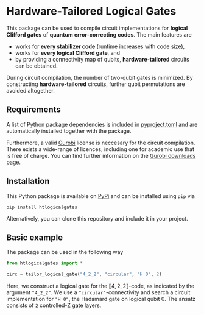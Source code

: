 # Hardware-Tailored Logical Gates

This package can be used to compile circuit implementations for **logical Clifford gates** of **quantum error-correcting codes**. The main features are

- works for **every stabilizer code** (runtime increases with code size),
- works for **every logical Clifford gate**, and
- by providing a connectivity map of qubits, **hardware-tailored** circuits can be obtained.

During circuit compilation, the number of two-qubit gates is minimized. By constructing **hardware-tailored** circuits, further qubit permutations are avoided altogether.  

## Requirements

A list of Python package dependencies is included in [pyproject.toml](pyproject.toml) and are automatically installed together with the package.

Furthermore, a valid [Gurobi](https://www.gurobi.com/) license is neccesary for the circuit compilation. There exists a wide-range of licences, including one for academic use that is free of charge. You can find further information on the [Gurobi downloads page](https://www.gurobi.com/downloads/).

## Installation

This Python package is available on [PyPi]() and can be installed using `pip` via

```
pip install htlogicalgates
```
Alternatively, you can clone this repository and include it in your project.

## Basic example ##

The package can be used in the following way

```py
from htlogicalgates import *

circ = tailor_logical_gate("4_2_2", "circular", "H 0", 2)
```

Here, we construct a logical gate for the $⟦4,2,2⟧$-code, as indicated by the argument `"4_2_2"`. We use a `"circular"`-connectivity and search a circuit implementation for `"H 0"`, the Hadamard gate on logical qubit 0. The ansatz consists of `2` controlled-Z gate layers.